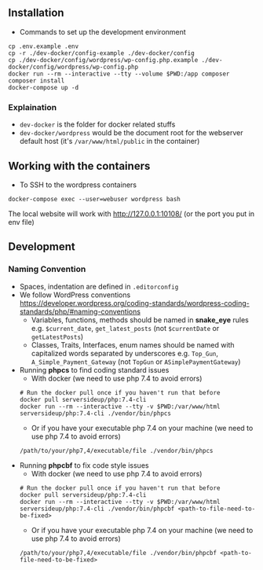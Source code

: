 ## Installation
- Commands to set up the development environment
```shell script
cp .env.example .env
cp -r ./dev-docker/config-example ./dev-docker/config
cp ./dev-docker/config/wordpress/wp-config.php.example ./dev-docker/config/wordpress/wp-config.php
docker run --rm --interactive --tty --volume $PWD:/app composer composer install
docker-compose up -d
```
### Explaination
- `dev-docker` is the folder for docker related stuffs
- `dev-docker/wordpress` would be the document root for the webserver default host (it's `/var/www/html/public` in the container)

## Working with the containers
- To SSH to the wordpress containers
```
docker-compose exec --user=webuser wordpress bash
```

The local website will work with http://127.0.0.1:10108/ (or the port you put in env file)

## Development
### Naming Convention
- Spaces, indentation are defined in `.editorconfig`
- We follow WordPress conventions https://developer.wordpress.org/coding-standards/wordpress-coding-standards/php/#naming-conventions
	- Variables, functions, methods should be named in **snake_eye** rules e.g. `$current_date`, `get_latest_posts` (not `$currentDate` or `getLatestPosts`)
	- Classes, Traits, Interfaces, enum names should be named with capitalized words separated by underscores e.g. `Top_Gun`, `A_Simple_Payment_Gateway` (not `TopGun` or `ASimplePaymentGateway`)
- Running **phpcs** to find coding standard issues
	- With docker (we need to use php 7.4 to avoid errors)
	```shell script
	# Run the docker pull once if you haven't run that before
	docker pull serversideup/php:7.4-cli
	docker run --rm --interactive --tty -v $PWD:/var/www/html serversideup/php:7.4-cli ./vendor/bin/phpcs
	```
	- Or if you have your executable php 7.4 on your machine (we need to use php 7.4 to avoid errors)
	```shell script
	/path/to/your/php7,4/executable/file ./vendor/bin/phpcs
	```
- Running **phpcbf** to fix code style issues
	- With docker (we need to use php 7.4 to avoid errors)
	```shell script
	# Run the docker pull once if you haven't run that before
	docker pull serversideup/php:7.4-cli
	docker run --rm --interactive --tty -v $PWD:/var/www/html serversideup/php:7.4-cli ./vendor/bin/phpcbf <path-to-file-need-to-be-fixed>
	```
	- Or if you have your executable php 7.4 on your machine (we need to use php 7.4 to avoid errors)
	```shell script
	/path/to/your/php7,4/executable/file ./vendor/bin/phpcbf <path-to-file-need-to-be-fixed>
	```

